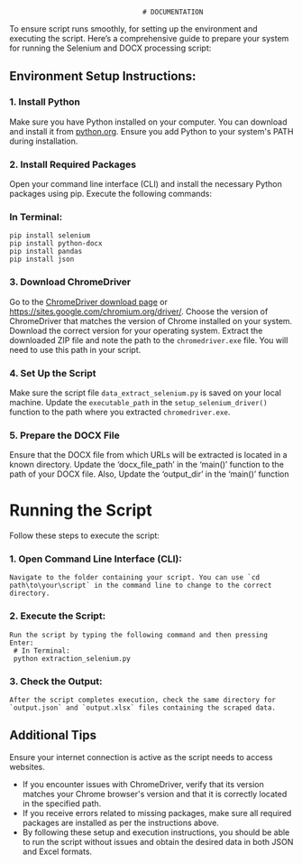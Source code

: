                                      # DOCUMENTATION


To ensure script runs smoothly, for setting up the environment and executing the script. Here’s a comprehensive guide to prepare your system for running the Selenium and DOCX processing script:

## Environment Setup Instructions:

### 1. Install Python
Make sure you have Python installed on your computer. You can download and install it from [python.org](https://www.python.org/downloads/). Ensure you add Python to your system's PATH during installation.

### 2. Install Required Packages
Open your command line interface (CLI) and install the necessary Python packages using pip. Execute the following commands:

### In Terminal:
```
pip install selenium
pip install python-docx
pip install pandas
pip install json
```

### 3. Download ChromeDriver
 Go to the [ChromeDriver download page](https://googlechromelabs.github.io/chrome-for-testing/) or https://sites.google.com/chromium.org/driver/.
 Choose the version of ChromeDriver that matches the version of Chrome installed on your system.
 Download the correct version for your operating system.
 Extract the downloaded ZIP file and note the path to the `chromedriver.exe` file. You will need to use this path in your script.

### 4. Set Up the Script
 Make sure the script file `data_extract_selenium.py` is saved on your local machine.
 Update the `executable_path` in the `setup_selenium_driver()` function to the path where you extracted `chromedriver.exe`.

### 5. Prepare the DOCX File
 Ensure that the DOCX file from which URLs will be extracted is located in a known directory.
 Update the ‘docx_file_path’ in the ‘main()’ function to the path of your DOCX file.
 Also, Update the ‘output_dir’ in the ‘main()’ function 


# Running the Script

Follow these steps to execute the script:

### 1. Open Command Line Interface (CLI):
    Navigate to the folder containing your script. You can use `cd path\to\your\script` in the command line to change to the correct directory.

### 2. Execute the Script:
    Run the script by typing the following command and then pressing Enter:
     # In Terminal:
     python extraction_selenium.py
     

### 3. Check the Output:
    After the script completes execution, check the same directory for `output.json` and `output.xlsx` files containing the scraped data.

## Additional Tips
 Ensure your internet connection is active as the script needs to access websites.
* If you encounter issues with ChromeDriver, verify that its version matches your Chrome browser's version and that it is correctly located in the specified path.
* If you receive errors related to missing packages, make sure all required packages are installed as per the instructions above.
* By following these setup and execution instructions, you should be able to run the script without issues and obtain the desired data in both JSON and Excel formats.
